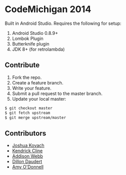 CodeMichigan 2014
=================

Built in Android Studio. Requires the following for setup:

1. Android Studio 0.8.9+
2. Lombok Plugin
3. Butterknife plugin
4. JDK 8+ (for retrolambda)

## Contribute

1. Fork the repo. 
2. Create a feature branch.
3. Write your feature.
4. Submit a pull request to the master branch.
5. Update your local master:

```bash
$ git checkout master
$ git fetch upstream
$ git merge upstream/master
```

## Contributors

- [Joshua Kovach](https://www.github.com/shekibobo)
- [Kendrick Cline](https://github.com/White0ut)
- [Addison Webb](https://github.com/addisonwebb)
- [Dillon Daudert](https://github.com/palegin)
- [Amy O'Donnell](https://github.com/amyodonnell)
